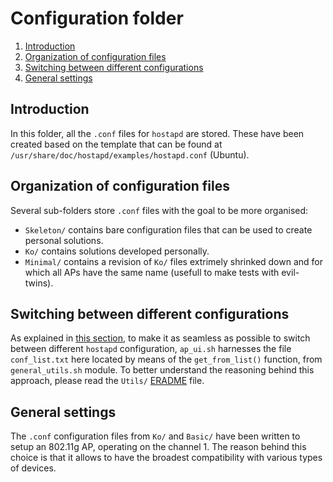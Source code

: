 # Configuration folder

1. [Introduction](#introduction)
2. [Organization of configuration files](#organization-of-configuration-files)
3. [Switching between different configurations](#switching-between-different-configurations)
4. [General settings](#general-settings)

## Introduction

In this folder, all the `.conf` files for `hostapd` are stored.
These have been created based on the template that can be found at `/usr/share/doc/hostapd/examples/hostapd.conf` (Ubuntu).

## Organization of configuration files

Several sub-folders store `.conf` files with the goal to be more organised:

- `Skeleton/` contains bare configuration files that can be used to create personal solutions.
- `Ko/` contains solutions developed personally.
- `Minimal/` contains a revision of `Ko/` files extrimely shrinked down and for which all APs have the same name (usefull to make tests with evil-twins).

## Switching between different configurations

As explained in [this section](../../Utils/README.md#getting-file-from-conf_listtxt), to make it as seamless as possible to switch between different `hostapd` configuration, `ap_ui.sh` harnesses the file `conf_list.txt` here located by means of the `get_from_list()` function, from `general_utils.sh` module.
To better understand the reasoning behind this approach, please read the `Utils/` [ERADME](../../Utils/README.md) file.

## General settings

The `.conf` configuration files from `Ko/` and `Basic/` have been written to setup an 802.11g AP, operating on the channel 1. The reason behind this choice is that it allows to have the broadest compatibility with various types of devices.
